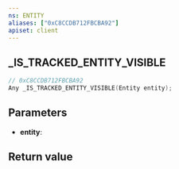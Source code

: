```yaml
---
ns: ENTITY
aliases: ["0xC8CCDB712FBCBA92"]
apiset: client
---
```

## _IS_TRACKED_ENTITY_VISIBLE

```c
// 0xC8CCDB712FBCBA92
Any _IS_TRACKED_ENTITY_VISIBLE(Entity entity);
```


## Parameters
* **entity**:

## Return value